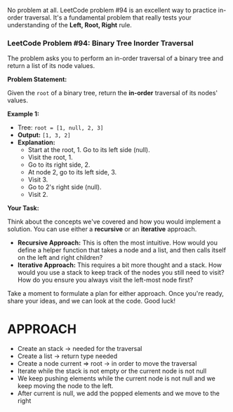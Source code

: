 No problem at all. LeetCode problem #94 is an excellent way to practice in-order traversal. It's a fundamental problem that really tests your understanding of the **Left, Root, Right** rule.

### LeetCode Problem #94: Binary Tree Inorder Traversal

The problem asks you to perform an in-order traversal of a binary tree and return a list of its node values.

**Problem Statement:**

Given the `root` of a binary tree, return the **in-order** traversal of its nodes' values.

**Example 1:**
* Tree: `root = [1, null, 2, 3]`
* **Output:** `[1, 3, 2]`
* **Explanation:**
    * Start at the root, 1. Go to its left side (null).
    * Visit the root, 1.
    * Go to its right side, 2.
    * At node 2, go to its left side, 3.
    * Visit 3.
    * Go to 2's right side (null).
    * Visit 2.

**Your Task:**

Think about the concepts we've covered and how you would implement a solution. You can use either a **recursive** or an **iterative** approach.

* **Recursive Approach:** This is often the most intuitive. How would you define a helper function that takes a node and a list, and then calls itself on the left and right children?
* **Iterative Approach:** This requires a bit more thought and a stack. How would you use a stack to keep track of the nodes you still need to visit? How do you ensure you always visit the left-most node first?

Take a moment to formulate a plan for either approach. Once you're ready, share your ideas, and we can look at the code. Good luck!

# APPROACH

- Create an stack -> needed for the traversal
- Create a list -> return type needed
- Create a node current => root -> in order to move the traversal
- Iterate while the stack is not empty or the current node is not null
- We keep pushing elements while the current node is not null and we keep moving the node to the left.
- After current is null, we add the popped elements and we move to the right

